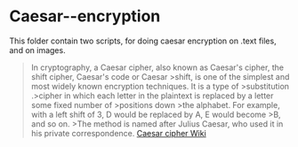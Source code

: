 # Caesar--encryption
This folder contain two scripts, for doing caesar encryption on .text files, and on images.

>In cryptography, a Caesar cipher, also known as Caesar's cipher, the shift cipher, Caesar's code or Caesar >shift, is one of the simplest and most widely known encryption techniques. It is a type of >substitution .>cipher in which each letter in the plaintext is replaced by a letter some fixed number of >positions down >the alphabet. For example, with a left shift of 3, D would be replaced by A, E would become >B, and so on. >The method is named after Julius Caesar, who used it in his private correspondence.
[Caesar cipher Wiki](https://en.wikipedia.org/wiki/Caesar_cipher)


